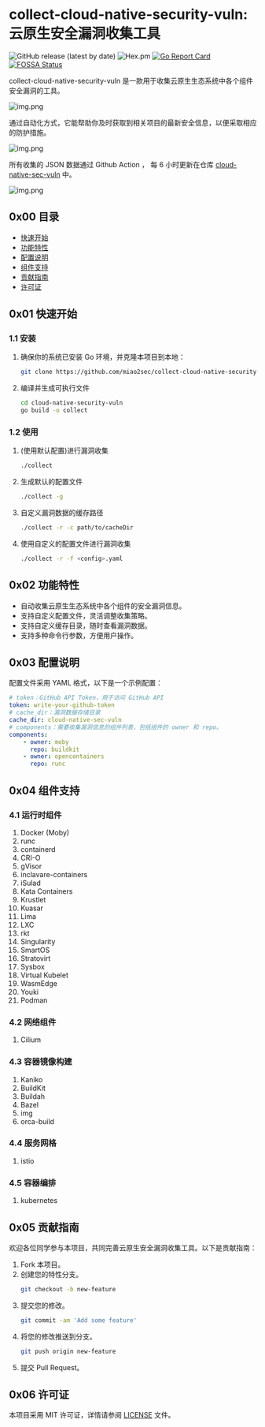 # collect-cloud-native-security-vuln: 云原生安全漏洞收集工具

![GitHub release (latest by date)](https://img.shields.io/github/v/release/miao2sec/collect-cloud-native-security-vuln)
![Hex.pm](https://img.shields.io/hexpm/l/apa)
[![Go Report Card](https://goreportcard.com/badge/github.com/miao2sec/collect-cloud-native-security-vuln)](https://goreportcard.com/report/github.com/miao2sec/collect-cloud-native-security-vuln)
[![FOSSA Status](https://app.fossa.com/api/projects/custom%2B37386%2Fgithub.com%2Fksoclabs%2Fkbom.svg?type=shield)](https://app.fossa.com/projects/custom%2B37386%2Fgithub.com%2Fksoclabs%2Fkbom?ref=badge_shield)

collect-cloud-native-security-vuln 是一款用于收集云原生生态系统中各个组件安全漏洞的工具。

![img.png](imgs/img_0.png)

通过自动化方式，它能帮助你及时获取到相关项目的最新安全信息，以便采取相应的防护措施。

![img.png](imgs/img_1.png)

所有收集的 JSON 数据通过 Github Action ， 每 6 小时更新在仓库 [cloud-native-sec-vuln](https://github.com/miao2sec/cloud-native-sec-vuln) 中。

![img.png](imgs/img.png)

## 0x00 目录

- [快速开始](#0x01-快速开始)
- [功能特性](#0x02-功能特性)
- [配置说明](#0x03-配置说明)
- [组件支持](#0x04-组件支持)
- [贡献指南](#0x05-贡献指南)
- [许可证](#0x06-许可证)

## 0x01 快速开始

### 1.1 安装

1. 确保你的系统已安装 Go 环境，并克隆本项目到本地：
    ```bash
    git clone https://github.com/miao2sec/collect-cloud-native-security-vuln.git
    ```
2. 编译并生成可执行文件
    ```bash
   cd cloud-native-security-vuln
   go build -o collect
    ```
### 1.2 使用

1. (使用默认配置)进行漏洞收集
    ```bash
    ./collect
    ```
2. 生成默认的配置文件
    ```bash
    ./collect -g
    ```
3. 自定义漏洞数据的缓存路径
    ```bash
    ./collect -r -c path/to/cacheDir
    ```

4. 使用自定义的配置文件进行漏洞收集
    ```bash
    ./collect -r -f <config>.yaml
    ```

## 0x02 功能特性

- 自动收集云原生生态系统中各个组件的安全漏洞信息。
- 支持自定义配置文件，灵活调整收集策略。
- 支持自定义缓存目录，随时查看漏洞数据。
- 支持多种命令行参数，方便用户操作。

## 0x03 配置说明

配置文件采用 YAML 格式，以下是一个示例配置：

```yaml
# token：GitHub API Token，用于访问 GitHub API
token: write-your-github-token
# cache_dir：漏洞数据存储目录
cache_dir: cloud-native-sec-vuln
# components：需要收集漏洞信息的组件列表，包括组件的 owner 和 repo。
components:
    - owner: moby
      repo: buildkit
    - owner: opencontainers
      repo: runc
```

## 0x04 组件支持

### 4.1 运行时组件

1. Docker (Moby)
2. runc
3. containerd
4. CRI-O
5. gVisor
6. inclavare-containers
7. iSulad
8. Kata Containers
9. Krustlet
10. Kuasar
11. Lima
12. LXC
13. rkt
14. Singularity
15. SmartOS
16. Stratovirt
17. Sysbox
18. Virtual Kubelet
19. WasmEdge
20. Youki
21. Podman

### 4.2 网络组件

1. Cilium

### 4.3 容器镜像构建

1. Kaniko
2. BuildKit
3. Buildah
4. Bazel
5. img
6. orca-build

### 4.4 服务网格

1. istio

### 4.5 容器编排

1. kubernetes

## 0x05 贡献指南

欢迎各位同学参与本项目，共同完善云原生安全漏洞收集工具。以下是贡献指南：

1. Fork 本项目。
2. 创建您的特性分支。
    ```bash
    git checkout -b new-feature
    ```
3. 提交您的修改。
    ```bash
    git commit -am 'Add some feature'
    ```
4. 将您的修改推送到分支。
    ```bash
    git push origin new-feature
    ```
5. 提交 Pull Request。

## 0x06 许可证

本项目采用 MIT 许可证，详情请参阅 [LICENSE](./LICENSE) 文件。